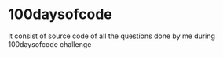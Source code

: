 # 100daysofcode
It consist of source code of all the questions done by me during 100daysofcode challenge
